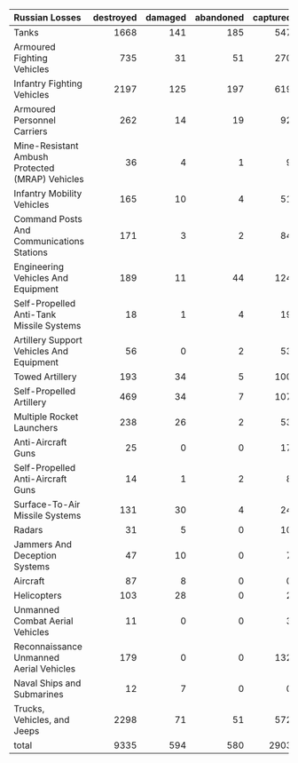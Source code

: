 | Russian Losses                                   |   destroyed |   damaged |   abandoned |   captured |   total |
|:-------------------------------------------------|------------:|----------:|------------:|-----------:|--------:|
| Tanks                                            |        1668 |       141 |         185 |        547 |    2541 |
| Armoured Fighting Vehicles                       |         735 |        31 |          51 |        270 |    1087 |
| Infantry Fighting Vehicles                       |        2197 |       125 |         197 |        619 |    3138 |
| Armoured Personnel Carriers                      |         262 |        14 |          19 |         92 |     387 |
| Mine-Resistant Ambush Protected  (MRAP) Vehicles |          36 |         4 |           1 |          9 |      50 |
| Infantry Mobility Vehicles                       |         165 |        10 |           4 |         51 |     230 |
| Command Posts And Communications Stations        |         171 |         3 |           2 |         84 |     260 |
| Engineering Vehicles And Equipment               |         189 |        11 |          44 |        124 |     368 |
| Self-Propelled Anti-Tank Missile Systems         |          18 |         1 |           4 |         19 |      42 |
| Artillery Support Vehicles And Equipment         |          56 |         0 |           2 |         53 |     111 |
| Towed Artillery                                  |         193 |        34 |           5 |        100 |     332 |
| Self-Propelled Artillery                         |         469 |        34 |           7 |        107 |     617 |
| Multiple Rocket Launchers                        |         238 |        26 |           2 |         53 |     319 |
| Anti-Aircraft Guns                               |          25 |         0 |           0 |         17 |      42 |
| Self-Propelled Anti-Aircraft Guns                |          14 |         1 |           2 |          8 |      25 |
| Surface-To-Air Missile Systems                   |         131 |        30 |           4 |         24 |     189 |
| Radars                                           |          31 |         5 |           0 |         10 |      46 |
| Jammers And Deception Systems                    |          47 |        10 |           0 |          7 |      64 |
| Aircraft                                         |          87 |         8 |           0 |          0 |      95 |
| Helicopters                                      |         103 |        28 |           0 |          2 |     133 |
| Unmanned Combat Aerial Vehicles                  |          11 |         0 |           0 |          3 |      14 |
| Reconnaissance Unmanned Aerial Vehicles          |         179 |         0 |           0 |        132 |     311 |
| Naval Ships and Submarines                       |          12 |         7 |           0 |          0 |      19 |
| Trucks, Vehicles, and Jeeps                      |        2298 |        71 |          51 |        572 |    2992 |
| total                                            |        9335 |       594 |         580 |       2903 |   13412 |